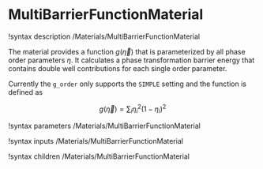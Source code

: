
# MultiBarrierFunctionMaterial

!syntax description /Materials/MultiBarrierFunctionMaterial

The material provides a function $g(\vec\eta)$ that is parameterized by all
phase order parameters $\eta$. It calculates a phase transformation barrier energy
that contains double well contributions for each single order parameter.

Currently the `g_order` only supports the `SIMPLE` setting and the function is defined as

$$
g(\vec\eta) = \sum_i \eta_i^2(1-\eta_i)^2
$$

!syntax parameters /Materials/MultiBarrierFunctionMaterial

!syntax inputs /Materials/MultiBarrierFunctionMaterial

!syntax children /Materials/MultiBarrierFunctionMaterial
